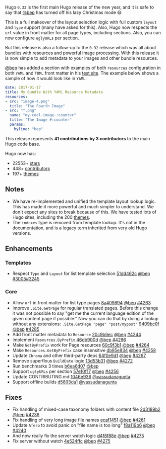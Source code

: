 Hugo `0.33` is the first main Hugo release of the new year, and it is safe to say that [@bep](https://github.com/bep)  has turned off his lazy Christmas mode :smiley:

This is a full makeover of the layout selection logic with full custom `layout` and `type` support (many have asked for this). Also, Hugo now respects the `url` value in front matter for all page types, including sections. Also, you can now configure `uglyURLs` per section.

But this release is also a follow-up to the `0.32` release which was all about bundles with resources and powerful image processing. With this release it is now simple to add metadata to your images and other bundle resources. 

[@bep](https://github.com/bep)  has added a section with examples of both `resources` configuration in both `YAML` and `TOML` front matter in his [test site](http://hugotest.bep.is/resourcemeta/). The example below shows a sample of how it would look like in `YAML`:

```yaml
date: 2017-01-17
title: My Bundle With YAML Resource Metadata
resources:
- src: "image-4.png"
  title: "The Fourth Image"
- src: "*.png"
  name: "my-cool-image-:counter"
  title: "The Image #:counter"
  params:
    byline: "bep"
```

This release represents **41 contributions by 3 contributors** to the main Hugo code base.

Hugo now has:

* 22553+ [stars](https://github.com/gohugoio/hugo/stargazers)
* 448+ [contributors](https://github.com/gohugoio/hugo/graphs/contributors)
* 197+ [themes](http://themes.gohugo.io/)

## Notes
* We have re-implemented and unified the template layout lookup logic. This has made it more powerful and much simpler to understand. We don't expect any sites to break because of this. We have tested lots of Hugo sites, including the 200 [themes](http://themes.gohugo.io/).
*  The `indexes` type is removed from template lookup. It's not in the documentation, and is a legacy term inherited from very old Hugo versions.

## Enhancements

### Templates

* Respect `Type` and `Layout` for list template selection [51dd462c](https://github.com/gohugoio/hugo/commit/51dd462c3958f7cf032b06503f1f200a6aceebb9) [@bep](https://github.com/bep) [#3005](https://github.com/gohugoio/hugo/issues/3005)[#3245](https://github.com/gohugoio/hugo/issues/3245)

### Core

* Allow `url` in front matter for list type pages [8a409894](https://github.com/gohugoio/hugo/commit/8a409894bdb0972e152a2eccc47a2738568e1cfc) [@bep](https://github.com/bep) [#4263](https://github.com/gohugoio/hugo/issues/4263)
* Improve `.Site.GetPage` for regular translated pages. Before this change it was not possible to say "get me the current language edition of the given content page if possible." Now you can do that by doing a lookup without any extensions:  `.Site.GetPage "page" "post/mypost"` [9409bc0f](https://github.com/gohugoio/hugo/commit/9409bc0f799a8057836a14ccdf2833a55902175e) [@bep](https://github.com/bep) [#4285](https://github.com/gohugoio/hugo/issues/4285)
* Add front matter metadata to `Resource` [20c9b6ec](https://github.com/gohugoio/hugo/commit/20c9b6ec81171d1c586ea31d5d08b40b0edaffc6) [@bep](https://github.com/bep) [#4244](https://github.com/gohugoio/hugo/issues/4244)
* Implement `Resources.ByPrefix` [46db900d](https://github.com/gohugoio/hugo/commit/46db900dab9c0e6fcd9d227f10a32fb24f5c8bd9) [@bep](https://github.com/bep) [#4266](https://github.com/gohugoio/hugo/issues/4266)
* Make `GetByPrefix` work for Page resources [60c9f3b1](https://github.com/gohugoio/hugo/commit/60c9f3b1c34b69771e25a66906f150f460d73223) [@bep](https://github.com/bep) [#4264](https://github.com/gohugoio/hugo/issues/4264)
* Make `Resources.GetByPrefix` case insensitive [db85e834](https://github.com/gohugoio/hugo/commit/db85e83403913cff4b8737b138932b28e5bf6160) [@bep](https://github.com/bep) [#4258](https://github.com/gohugoio/hugo/issues/4258)
* Update `Chroma` and other third-party deps [64f0e9d1](https://github.com/gohugoio/hugo/commit/64f0e9d1c1d4ff2249fd9cf9749e70485002b36d) [@bep](https://github.com/bep) [#4267](https://github.com/gohugoio/hugo/issues/4267)
* Remove superflous `BuildDate` logic [13d53b31](https://github.com/gohugoio/hugo/commit/13d53b31f19240879122d6b7e4aaeb60b5130a3c) [@bep](https://github.com/bep) [#4272](https://github.com/gohugoio/hugo/issues/4272)
* Run benchmarks 3 times [b6ea6d07](https://github.com/gohugoio/hugo/commit/b6ea6d07d0b072d850fb066c78976acd6c2f5e81) [@bep](https://github.com/bep) 
* Support `uglyURLs` per section [57e10f17](https://github.com/gohugoio/hugo/commit/57e10f174e51cc5e1cf5f37eed30a0f3b153dd64) [@bep](https://github.com/bep) [#4256](https://github.com/gohugoio/hugo/issues/4256)
* Update CONTRIBUTING.md [1046e936](https://github.com/gohugoio/hugo/commit/1046e9363f2e382fd0b4aac838735ae4cbbebe5a) [@vassudanagunta](https://github.com/vassudanagunta) 
* Support offline builds [d5803da1](https://github.com/gohugoio/hugo/commit/d5803da1befba5446d1b2c1ad16f6467dc7b3991) [@vassudanagunta](https://github.com/vassudanagunta) 

## Fixes

* Fix handling of mixed-case taxonomy folders with content file [2d3189b2](https://github.com/gohugoio/hugo/commit/2d3189b22760e0a8995dae082a6bc5480f770bfe) [@bep](https://github.com/bep) [#4238](https://github.com/gohugoio/hugo/issues/4238)
* Fix handling of very long image file names [ecaf1451](https://github.com/gohugoio/hugo/commit/ecaf14514e06321823bdd10235cf23e7d654ba77) [@bep](https://github.com/bep) [#4261](https://github.com/gohugoio/hugo/issues/4261)
* Update `Afero` to avoid panic on "file name is too long" [f8a119b6](https://github.com/gohugoio/hugo/commit/f8a119b606d55aa4f31f16e5a3cadc929c99e4f8) [@bep](https://github.com/bep) [#4240](https://github.com/gohugoio/hugo/issues/4240)
* And now really fix the server watch logic [d4f8f88e](https://github.com/gohugoio/hugo/commit/d4f8f88e67f958b8010f90cb9b9854114e52dac2) [@bep](https://github.com/bep) [#4275](https://github.com/gohugoio/hugo/issues/4275)
* Fix server without watch [4e524ffc](https://github.com/gohugoio/hugo/commit/4e524ffcfff48c017717e261c6067416aa56410f) [@bep](https://github.com/bep) [#4275](https://github.com/gohugoio/hugo/issues/4275)







